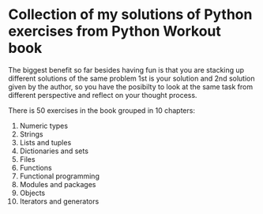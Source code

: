 # Collection of my solutions of Python exercises from Python Workout book 

The biggest benefit so far besides having fun is that you are stacking up 
different solutions of the same problem 1st is your solution and 2nd solution 
given by the author, so you have the posibilty to look at the same task from different 
perspective and reflect on your thought process.

There is 50 exercises in the book grouped in 10 chapters:
1. Numeric types 
2. Strings
3. Lists and tuples
4. Dictionaries and sets 
5. Files 
6. Functions 
7. Functional programming
8. Modules and packages 
9. Objects 
10. Iterators and generators 

